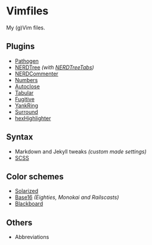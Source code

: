 # Vimfiles

My (g)Vim files.

## Plugins

- [Pathogen](https://github.com/tpope/vim-pathogen "Pathogen")
- [NERDTree](https://github.com/scrooloose/nerdtree "NERDTree") *(with [NERDTreeTabs](https://github.com/jistr/vim-nerdtree-tabs "NERDTreeTabs"))*
- [NERDCommenter](https://github.com/scrooloose/nerdcommenter "NERDCommenter")
- [Numbers](https://github.com/myusuf3/numbers.vim/ "Numbers")
- [Autoclose](https://github.com/Townk/vim-autoclose "Autoclose")
- [Tabular](https://github.com/godlygeek/tabular "Tabular")
- [Fugitive](https://github.com/tpope/vim-fugitive "Fugitive")
- [YankRing](https://github.com/vim-scripts/YankRing.vim "YankRing")
- [Surround](https://github.com/tpope/vim-surround "Surround")
- [hexHighlighter](https://github.com/yurifury/hexHighlight "hexHighlighter")

## Syntax

- Markdown and Jekyll tweaks *(custom made settings)*
- [SCSS](https://github.com/cakebaker/scss-syntax.vim "SCSS")

## Color schemes

- [Solarized](https://github.com/altercation/vim-colors-solarized "Solarized")
- [Base16](https://github.com/chriskempson/base16-vim "Base16") *(Eighties, Monokai and Railscasts)*
- [Blackboard](https://github.com/nelstrom/vim-blackboard "Blackboard")

## Others

- Abbreviations